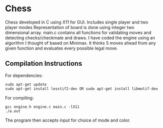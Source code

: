# Chess
Chess developed in C using X11 for GUI. Includes single player and two player modes
Representation of board is done using integer two dimensional array. 
main.c contains all functions for validating moves and detecting checks/checkmate and draws.
I have coded the engine using an algorithm I thought of based on Minimax. It thinks 5 moves ahead from any given function and evaluates every possible legal move.

## Compilation Instructions 

For dependencies: 
```
sudo apt-get update 
sudo apt-get install lesstif2-dev OR sudo apt-get install libmotif-dev
```

For compiling:
```
gcc engine.h engine.c main.c -lX11
./a.out
````

The program then accepts input for choice of mode and color.
